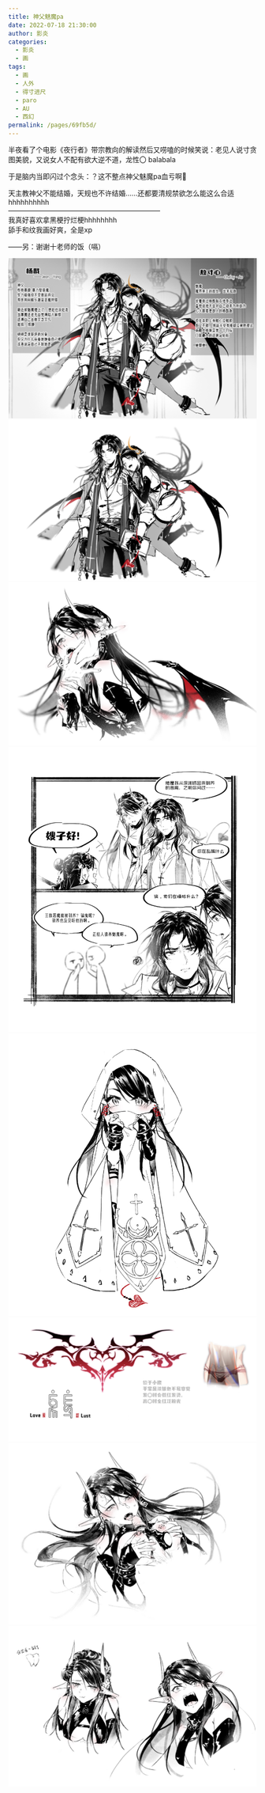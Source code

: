 ```yaml
---
title: 神父魅魔pa
date: 2022-07-18 21:30:00
author: 影炎
categories: 
  - 影炎
  - 画
tags: 
  - 画
  - 人外
  - 得寸进尺
  - paro
  - AU
  - 西幻
permalink: /pages/69fb5d/
---
```


半夜看了个电影《夜行者》带宗教向的解读然后又唠嗑的时候笑说：老见人说寸贪图美貌，又说女人不配有欲大逆不道，龙性〇 balabala

于是脑内当即闪过个念头：？这不整点神父魅魔pa血亏啊💪

天主教神父不能结婚，天规也不许结婚……还都要清规禁欲怎么能这么合适hhhhhhhhhh  
——————————————————————  
我真好喜欢拿黑梗拧烂梗hhhhhhhh  
舔手和纹我画好爽，全是xp

——另：谢谢十老师的饭（嗝）
<!-- more -->

![【jx】神父魅魔1](/img/yingyan/【jx】神父魅魔1.jpg)
![【jx】神父魅魔2](/img/yingyan/【jx】神父魅魔2.jpg)
![【jx】神父魅魔pa——表情](/img/yingyan/【jx】神父魅魔pa——表情.jpg)
![【jx】神父魅魔pa——表情2](/img/yingyan/【jx】神父魅魔pa——表情2.jpg)
![【jx】神父魅魔pa——表情3](/img/yingyan/【jx】神父魅魔pa——表情3.jpg)
![【jx】神父魅魔pa——表情4](/img/yingyan/【jx】神父魅魔pa——表情4.jpg)
![【jx】神父魅魔pa——表情5](/img/yingyan/【jx】神父魅魔pa——表情5.jpg)
![【jx】神父魅魔pa——表情6](/img/yingyan/【jx】神父魅魔pa——表情6.jpg)
